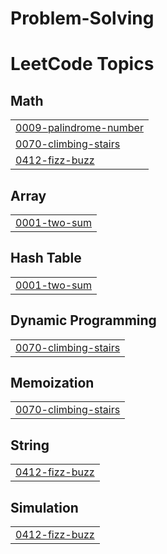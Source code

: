 # Problem-Solving
<!---LeetCode Topics Start-->
# LeetCode Topics
## Math
|  |
| ------- |
| [0009-palindrome-number](https://github.com/Anas-Nabil/Problem-Solving/tree/master/0009-palindrome-number) |
| [0070-climbing-stairs](https://github.com/Anas-Nabil/Problem-Solving/tree/master/0070-climbing-stairs) |
| [0412-fizz-buzz](https://github.com/Anas-Nabil/Problem-Solving/tree/master/0412-fizz-buzz) |
## Array
|  |
| ------- |
| [0001-two-sum](https://github.com/Anas-Nabil/Problem-Solving/tree/master/0001-two-sum) |
## Hash Table
|  |
| ------- |
| [0001-two-sum](https://github.com/Anas-Nabil/Problem-Solving/tree/master/0001-two-sum) |
## Dynamic Programming
|  |
| ------- |
| [0070-climbing-stairs](https://github.com/Anas-Nabil/Problem-Solving/tree/master/0070-climbing-stairs) |
## Memoization
|  |
| ------- |
| [0070-climbing-stairs](https://github.com/Anas-Nabil/Problem-Solving/tree/master/0070-climbing-stairs) |
## String
|  |
| ------- |
| [0412-fizz-buzz](https://github.com/Anas-Nabil/Problem-Solving/tree/master/0412-fizz-buzz) |
## Simulation
|  |
| ------- |
| [0412-fizz-buzz](https://github.com/Anas-Nabil/Problem-Solving/tree/master/0412-fizz-buzz) |
<!---LeetCode Topics End-->